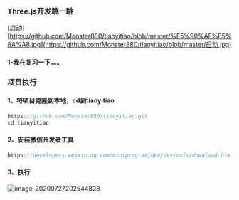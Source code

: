 ### Three.js开发跳一跳

[启动] [https://github.com/Monster880/tiaoyitiao/blob/master/%E5%90%AF%E5%8A%A8.jpg](https://github.com/Monster880/tiaoyitiao/blob/master/启动.jpg)

#### 1-我在复习一下。。。

### 项目执行 

####  1、将项目克隆到本地，cd到tiaoyitiao

```javascript
https://github.com/Monster880/tiaoyitiao.git
cd tiaoyitiao
```

#### 2、安装微信开发者工具

```javascript
https://developers.weixin.qq.com/miniprogram/dev/devtools/download.html
```

#### 3、执行

![image-20200727202544828](C:\Users\53956\AppData\Roaming\Typora\typora-user-images\image-20200727202544828.png)